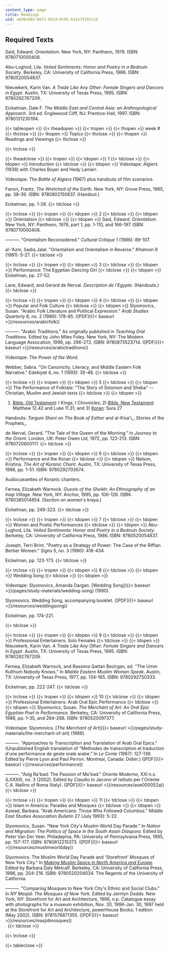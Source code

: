 ```yaml
---
content_type: page
title: Readings
uid: a6d9c602-6672-03c9-0c05-b31e79191c1d
---
```


Required Texts
--------------

Said, Edward. _Orientalism_. New York, NY: Pantheon, 1978. ISBN: 9780710000408.

Abu-Lughod, Lila. _Veiled Sentiments: Honor and Poetry in a Bedouin Society_. Berkeley, CA: University of California Press, 1986. ISBN: 9780520054837.

Nieuwkerk, Karin Van. _A Trade Like Any Other: Female Singers and Dancers in Egypt_. Austin, TX: University of Texas Press, 1995. ISBN: 9780292787209.

Eickelman, Dale F. _The Middle East and Central Asia: an Anthropological Approach_. 3rd ed. Englewood Cliff, NJ: Prentice-Hall, 1997. ISBN: 9780131230194.

{{< tableopen >}}
{{< theadopen >}}
{{< tropen >}}
{{< thopen >}}
week #
{{< thclose >}}
{{< thopen >}}
Topics
{{< thclose >}}
{{< thopen >}}
Readings and Viewings
{{< thclose >}}

{{< trclose >}}

{{< theadclose >}}
{{< tropen >}}
{{< tdopen >}}
1
{{< tdclose >}}
{{< tdopen >}}
Introduction
{{< tdclose >}}
{{< tdopen >}}
Videotape: _Algiers_ (1938) with Charles Boyer and Hedy Lamarr.  
  
Videotape: _The Battle of Algiers_ (1967) plus handouts of film scenarios.  
  
Fanon, Frantz. _The Wretched of the Earth_. New York, NY: Grove Press, 1965, pp. 38-39. ISBN: 9780802150837. (Handout.)  
  
Eickelman, pp. 1-26.
{{< tdclose >}}

{{< trclose >}}
{{< tropen >}}
{{< tdopen >}}
2
{{< tdclose >}}
{{< tdopen >}}
Orientalism
{{< tdclose >}}
{{< tdopen >}}
Said, Edward. _Orientalism_. New York, NY: Pantheon, 1978, part 1, pp. 1-110, and 166-197. ISBN: 9780710000408.  
  
———. "Orientalism Reconsidered." _Cultural Critique_ 1 (1986): 89-107.  
  
al-'Azm, Sadiq Jalal. "Orientalism and Orientalism in Reverse." _Khamsin_ 8 (1981): 5-27.
{{< tdclose >}}

{{< trclose >}}
{{< tropen >}}
{{< tdopen >}}
3
{{< tdclose >}}
{{< tdopen >}}
Performance: The Egyptian Dancing Girl
{{< tdclose >}}
{{< tdopen >}}
Eickelman, pp. 27-52.  
  
Lane, Edward, and Gerard de Nerval. _Description de l'Egypte_. (Handouts.)
{{< tdclose >}}

{{< trclose >}}
{{< tropen >}}
{{< tdopen >}}
4
{{< tdclose >}}
{{< tdopen >}}
Popular and Folk Culture
{{< tdclose >}}
{{< tdopen >}}
Slyomovics, Susan. "Arabic Folk Literature and Political Expression." _Arab Studies Quarterly_ 8, no. 2 (1986): 178-85. ([PDF]({{< baseurl >}}/resources/arabicfolk))  
  
———. "Arabic Traditions." As originally published in _Teaching Oral Traditions._ Edited by John Miles Foley. New York, NY: The Modern Language Assocation, 1998, pp. 266-272. ISBN: 9780873523714. ([PDF]({{< baseurl >}}/resources/arabictraditions))  
  
Videotape: _The Power of the Word_.  
  
Webber, Sabra. "On Canonicity, Literacy, and Middle Eastern Folk Narrative." _Edebiyat_ 4, no. 1 (1993): 35-48.
{{< tdclose >}}

{{< trclose >}}
{{< tropen >}}
{{< tdopen >}}
5
{{< tdclose >}}
{{< tdopen >}}
The Performance of Folktale: "The Story of Solomon and Sheba" -- Christian, Muslim and Jewish texts
{{< tdclose >}}
{{< tdopen >}}
1) [Bible. Old Testament](http://etext.lib.virginia.edu/kjv.browse.html): I Kings, I Chronicles; 2) [Bible. New Testament](http://etext.lib.virginia.edu/kjv.browse.html): Matthew 12.42 and Luke 11.31; and 3) [Koran](http://etext.lib.virginia.edu/toc/modeng/public/HolKora.html): Sura 27  
  
Handouts: _Targum Sheni_ on _The Book of Esther_ and al-Kisa'i_, Stories of the Prophets_.  
  
de Nerval, Gerard. "The Tale of the Queen of the Morning." In _Journey to the Orient._ London, UK: Peter Owen Ltd, 1972, pp. 123-213. ISBN: 9780720600117.
{{< tdclose >}}

{{< trclose >}}
{{< tropen >}}
{{< tdopen >}}
6
{{< tdclose >}}
{{< tdopen >}}
Performance and the Koran
{{< tdclose >}}
{{< tdopen >}}
Nelson, Kristina. _The Art of Koranic Chant_. Austin, TX: University of Texas Press, 1986, pp. 1-51. ISBN: 9780292703674.  
  
Audiocassettes of Koranic chanters.  
  
Fernea, Elizabeth Warnock. _Guests of the Sheikh: An Ethnography of an Iraqi Village_. New York, NY: Anchor, 1995, pp. 106-126. ISBN: 9780385014854. (Section on women's kraya.)  
  
Eickelman, pp. 249-323.
{{< tdclose >}}

{{< trclose >}}
{{< tropen >}}
{{< tdopen >}}
7
{{< tdclose >}}
{{< tdopen >}}
Women and Poetic Performances
{{< tdclose >}}
{{< tdopen >}}
Abu-Lughod, Lila. _Veiled Sentiments: Honor and Poetry in a Bedouin Society_. Berkeley, CA: University of California Press, 1986. ISBN: 9780520054837.  
  
Joseph, Terri Brint. "Poetry as a Strategy of Power: The Case of the Riffian Berber Women." _Signs_ 5, no. 3 (1980): 418-434.  
  
Eickelman, pp. 123-173.
{{< tdclose >}}

{{< trclose >}}
{{< tropen >}}
{{< tdopen >}}
8
{{< tdclose >}}
{{< tdopen >}}
Wedding Song
{{< tdclose >}}
{{< tdopen >}}


Videotape: Slyomovics, Amanda Dargan. [Wedding Song]({{< baseurl >}}/pages/study-materials/wedding-song) (1990).  
  
Slyomovics. Wedding Song, accompanying booklet. ([PDF]({{< baseurl >}}/resources/weddingsong))  
  
Eickelman, pp. 174-221.


{{< tdclose >}}

{{< trclose >}}
{{< tropen >}}
{{< tdopen >}}
9
{{< tdclose >}}
{{< tdopen >}}
Professional Entertainers: Solo Females
{{< tdclose >}}
{{< tdopen >}}
Nieuwkerk, Karin Van. _A Trade Like Any Other: Female Singers and Dancers in Egypt_. Austin, TX: University of Texas Press, 1995. ISBN: 9780292787209.  
  
Fernea, Elizabeth Warnock, and Bassima Qattan Bezirgan, ed. "The Umm Kulthum Nobody Knows." In _Middle Eastern Muslim Women Speak_. Austin, TX: University of Texas Press, 1977, pp. 134-165. ISBN: 9780292750333.  
  
Eickelman, pp. 222-247.
{{< tdclose >}}

{{< trclose >}}
{{< tropen >}}
{{< tdopen >}}
10
{{< tdclose >}}
{{< tdopen >}}
Professional Entertainers: Arab Oral Epic Performance
{{< tdclose >}}
{{< tdopen >}}
Slyomovics, Susan. _The Merchant of Art: An Oral Epic Egyptian Poet in Performance._ Berkeley, CA: University of California Press, 1988, pp. 1-35, and 264-268. ISBN: 9780520097377.  
  
Videotape: Slyomovics. [_The Merchant of Art_]({{< baseurl >}}/pages/study-materials/the-merchant-of-art) (1986).  
  
———. "Approaches to Transcription and Translation of Arab Oral Epics." (Unpublished English translation of "Methodes de transcription et traduction d'une performance de geste orale arabe." In _Le Conte_ (1987): 127-139. Edited by Pierre Lyon and Paul Perron. Montreal, Canada: Didier.) ([PDF]({{< baseurl >}}/resources/performance))  
  
———. "Asig Ra'bad: The Passion of Ma'bad." _Oriente Moderno_, XXI n.s. (LXXXII), no. 3 (2002). Edited by Claudio lo Jacono of Istituto per l'Oriente C.A. Nallino of Roma (Italy). ([PDF]({{< baseurl >}}/resources/aoe000052a))
{{< tdclose >}}

{{< trclose >}}
{{< tropen >}}
{{< tdopen >}}
11
{{< tdclose >}}
{{< tdopen >}}
Islam in America: Parades and Mosques
{{< tdclose >}}
{{< tdopen >}}
Aswad, Barbara. "Arab Americans: Those Who Followed Columbus." _Middle East Studies Association Bulletin_ 27 (July 1993): 5-22.  
  
Slyomovics, Susan. "New York City's Muslim World Day Parade." In _Nation and Migration: The Politics of Space in the South Asian Diaspora._ Edited by Peter Van Der Veer. Philadephia, PA: University of Pennsylvania Press, 1995, pp. 157-177. ISBN: 9780812215373. ([PDF]({{< baseurl >}}/resources/muslimworldday))  
  
Slyomovics. The Muslim World Day Parade and 'Storefront' Mosques of New York City." In _[Making Muslim Space in North America and Europe](http://www.ucpress.edu/books/pages/6763.html)_. Edited by Barbara Daly Metcalf. Berkeley, CA: University of California Press, 1996, pp. 204-216. ISBN: 9780520204034. The Regents of the University of California.  
  
———. "Comparing Mosques to New York City's Ethnic and Social Clubs." In _NY Masjid: The Mosques of New York_. Edited by Jerrilyn Dodds. New York, NY: Storefront for Art and Architecture, 1996, n.p. Catalogue essay with photographs for a museum exhibition, Nov. 30, 1996-Jan. 30, 1997 held at the Storefront for Art and Architecture, powerHouse Books; 1 edition (May 2002). ISBN: 9781576871355. ([PDF]({{< baseurl >}}/resources/masjidmosques))  
 
{{< tdclose >}}

{{< trclose >}}

{{< tableclose >}}